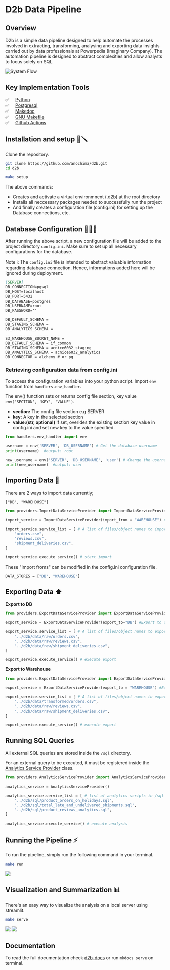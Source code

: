 # **D2b Data Pipeline**

## **Overview**

D2b is a simple data pipeline designed to help automate the processes involved in extracting, transforming, analysing and exporting data insights carried out by data professionals at Powerpedia (Imaginary Company). The automation pipeline is designed to abstract complexities and allow analysts to focus solely on SQL.

<img src='docs/assets/system.svg' alt='System Flow'>

## **Key Implementation Tools**

✅ &nbsp; &nbsp;  <a href='https://python.org'> Python </a> <br>
✅ &nbsp; &nbsp;  <a href='https://www.postgresql.org'> Postgresql </a> <br>
✅ &nbsp; &nbsp;  <a href='https://squidfunk.github.io/mkdocs-material/getting-started/'> Makedoc </a><br>
✅ &nbsp; &nbsp;  <a href='https://www.gnu.org/software/make/manual/make.html'> GNU Makefile </a><br>
✅ &nbsp; &nbsp;  <a href='https://www.github.com'> Github Actions </a>

## **Installation and setup** 🔩🪛

Clone the repository.

```bash
git clone https://github.com/anochima/d2b.git
cd d2b
```

```bash
make setup
```

The above commands:

* Creates and activate a virtual environmnent (.d2b) at the root directory
* Installs all neccessary packages needed to successfully run the project
* And finally creates a configuration file (config.ini) for setting up the Database connections, etc.

## **Database Configuration** 👨🏽‍💻

After running the above script, a new configuration file will be added to the project directory `config.ini`. Make sure to set up all necessary configurations for the database.

Note ℹ️: The `config.ini` file is intended to abstract valuable information regarding database connection.
Hence, informations added here will be ignored during deployment.

```md
[SERVER]
DB_CONNECTION=pgsql
DB_HOST=localhost
DB_PORT=5432
DB_DATABASE=postgres
DB_USERNAME=root
DB_PASSWORD=''

DB_DEFAULT_SCHEMA =
DB_STAGING_SCHEMA =
DB_ANALYTICS_SCHEMA =  

S3_WAREHOUSE_BUCKET_NAME =
DB_DEFAULT_SCHEMA = if_common
DB_STAGING_SCHEMA = acnice6032_staging
DB_ANALYTICS_SCHEMA = acnice6032_analytics
DB_CONNECTOR = alchemy # or pg

```

### Retrieving configuration data from config.ini

To access the configuration variables into your python script. Import `env` function from `handlers.env_handler`.

The env() function sets or returns config file section, key value `env('SECTION', 'KEY', 'VALUE')`.

* **section:** The config file section e.g SERVER
* **key:** A key in the selected section
* **value:(str, optional)** If set, overides the existing section key value in config.ini and set new key to the value specified.

```python
from handlers.env_handler import env

username = env('SERVER', 'DB_USERNAME') # Get the database username
print(username)  #output: root 
```

```python
new_username = env('SERVER', 'DB_USERNAME', 'user') # Change the username from script
print(new_username)  #output: user
```

## **Importing Data** 🏬

There are 2 ways to import data currently;

`["DB", "WAREHOUSE"]`

```python
from providers.ImportDataServiceProvider import ImportDataServiceProvider

import_service = ImportDataServiceProvider(import_from = "WAREHOUSE") #Import from warehouse by setting import_from="warehouse"

import_service.service_list = [ # A list of files/object names to import
    "orders.csv",
    "reviews.csv",
    "shipment_deliveries.csv",
]

import_service.execute_service() # start import

```

These "import froms" can be modified in the config.ini configuration file.

```bash
DATA_STORES = ["DB", "WAREHOUSE"]
```

## **Exporting Data** ⬆️

**Export to DB**

```python
from providers.ExportDataServiceProvider import ExportDataServiceProvider

export_service = ExportDataServiceProvider(export_to="DB") #Export to db by setting export_to="db"

export_service.service_list = [ # A list of files/object names to export
    "../d2b/data/raw/orders.csv",
    "../d2b/data/raw/reviews.csv",
    "../d2b/data/raw/shipment_deliveries.csv",
]

export_service.execute_service() # execute export

```

**Export to Warehouse**

```python
from providers.ExportDataServiceProvider import ExportDataServiceProvider

export_service = ExportDataServiceProvider(export_to = "WAREHOUSE") #Export to warehouse by setting export_to="warehouse"

export_service.service_list = [ # A list of files/object names to export
    "../d2b/data/transformed/orders.csv",
    "../d2b/data/raw/reviews.csv",
    "../d2b/data/raw/shipment_deliveries.csv",
]

export_service.execute_service() # execute export

```

## **Running SQL Queries**

All external SQL queries are stored inside the `/sql` directory.

For an external query to be executed, it must be registered inside the <a href="https://github.com/anice1/d2b/blob/master/providers/AnalyticsServiceProvider.py" target='_blank'> Analytics Service Provider</a> class.

```python
from providers.AnalyticsServiceProvider import AnalyticsServiceProvider

analytics_service = AnalyticsServiceProvider()

analytics_service.service_list = [ # list of analytics scripts in /sql to run e.g. "product_analysis.sql"
    "../d2b/sql/product_orders_on_holidays.sql",
    "../d2b/sql/total_late_and_undelivered_shipments.sql",
    "../d2b/sql/product_reviews_analytics.sql",
]

analytics_service.execute_service() # execute analysis

```

## **Running the Pipeline** ⚡️

To run the pipeline, simply run the following command in your terminal.

```bash
make run
```

<img src='docs/assets/run.png'/>

## Visualization and Summarization 📊

There's an easy way to visualize the analysis on a local server using streamlit.

```bash
make serve
```

<img src='docs/assets/dashboard.png'/>
<img src='docs/assets/dashboard2.png'/>

## Documentation

To read the full documentation check <a href='https://anice1.github.io/d2b/'>d2b-docs</a> or run `mkdocs serve` on terminal.
